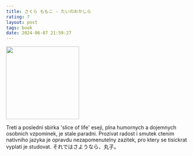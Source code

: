 ```yaml
---
title: さくら ももこ - たいのおかしら
rating: 7
layout: post
tags: book
date: 2024-06-07 21:59:27
---
```

<img width="200" src="https://images-na.ssl-images-amazon.com/images/S/compressed.photo.goodreads.com/books/1363924934i/8113943.jpg" />
<p>
Treti a posledni sbirka 'slice of life' eseji, plna humornych a dojemnych osobnich vzpominek, je stale paradni. Prozivat radost i smutek ctenim nativniho jazyka je opravdu nezapomenutelny zazitek, pro ktery se tisickrat vyplati je studovat. それではさようなら、丸子。
</p>
